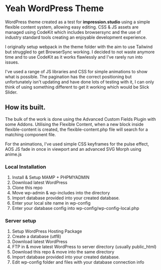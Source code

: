 # Yeah WordPress Theme

WordPress theme created as a test for  **impression.studio** using a simple flexible content system, allowing easy editing. CSS & JS assets are managed using CodeKit which includes browsersync and the use of industry standard tools creating an enjoyable development experience.

I originally setup webpack in the theme folder with the aim to use Tailwind but struggled to get BrowserSync working. I decided to not waste anymore time and to use CodeKit as it works flawlessly and I've rarely run into issues.

I've used a range of JS libraries and CSS for simple animations to show what is possible. The pagination has the correct positioning but unfortunately isn't updating and have done lots of testing with it, I can only think of using something different to get it working which would be Slick Slider.

## How its built.

The bulk of the work is done using the Advanced Custom Fields Plugin with some Addons. Utilising the Flexible Content, when a new block inside flexible-content is created, the flexible-content.php file will search for a matching component file.

For the animations, I've used simple CSS keyframes for the pulse effect, AOS JS fade in once in viewport and an advanced SVG Morph using anime.js

### Local Installation

1. Install & Setup MAMP + PHPMYADMIN
2. Download latest WordPress
3. Clone this repo
4. Move wp-admin & wp-includes into the directory
5. Import database provided into your created database.
6. Enter your local site name in wp-config
7. Enter your database config into wp-config/wp-config-local.php


### Server setup

1. Setup WordPress Hosting Package
2. Create a database (utf8)
3. Download latest WordPress
4. FTP in & move latest WordPress to server directory (usually public_html)
5. Download this repo & move into the same directory
6. Import database provided into your created database.
7. Edit wp-config folder and files with your database connection info


